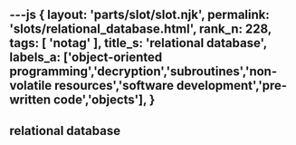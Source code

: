 ---js
{
  layout: 'parts/slot/slot.njk',
  permalink: 'slots/relational_database.html',
  rank_n: 228,
  tags: [ 'notag' ],
  title_s: 'relational database',
  labels_a: ['object-oriented programming','decryption','subroutines','non-volatile resources','software development','pre-written code','objects'],
}
---
## relational database


